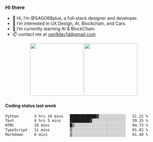 
### Hi there 

- 👋 Hi, I’m @SAGO68plus, a full-stack designer and developer.
- 👀 I’m interested in UX Design, AI, Blockchain, and Cars.
- 🌱 I’m currently learning AI & BlockChain.
- 📫 contact me at yan9dav1d@gmail.com
<div align="center">
  <span>  </span>
  <img height="170px" src="https://github-readme-stats.vercel.app/api?username=SAGO68plus" />
  <span>  </span>
  <img height="170px" src="https://github-readme-stats.vercel.app/api/top-langs/?username=SAGO68plus&layout=compact&langs_count=8" />
  <span>  </span>
</div>

#### Coding status last week
<!--START_SECTION:waka-->

```txt
Python       5 hrs 19 mins   ████████████▓░░░░░░░░░░░░   51.22 %
Text         4 hrs 5 mins    █████████▓░░░░░░░░░░░░░░░   39.25 %
HTML         29 mins         █▒░░░░░░░░░░░░░░░░░░░░░░░   04.73 %
TypeScript   11 mins         ▒░░░░░░░░░░░░░░░░░░░░░░░░   01.82 %
Markdown     8 mins          ▒░░░░░░░░░░░░░░░░░░░░░░░░   01.40 %
```

<!--END_SECTION:waka-->
